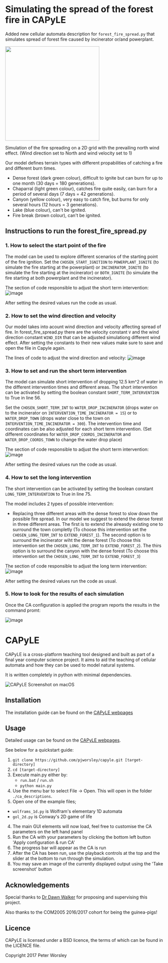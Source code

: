 # Simulating the spread of the forest fire in CAPyLE

Added new cellular automata description for `forest_fire_spread.py` that simulates spread of forest fire caused by incinerator or/and powerplant.

<div display="flex" flex-direction="row" >
<img src="https://github.com/Anastasiia66/bioinspired_ca_forest_fire_spread/blob/main/Gif1_north_prevailing%20.gif" width="300" height="300"/>
</div>

Simulation of the fire spreading on a 2D grid with the prevailing north wind effect. (Wind direction set to North and wind velocity set to 1)

Our model defines terrain types with different propabilities of catching a fire and different burn times.

- Dense forest (dark green colour), difficult to ignite but can burn for up to one month (30 days = 180 generations). 
- Chaparral (light green colour), catches fire quite easily, can burn for a period of several days (7 days = 42 generations).
- Canyon (yellow colour), very easy to catch fire, but burns for only several hours (12 hours = 3 generations).
- Lake (blue colour), can't be ignited.
- Fire break (brown colour), can't be ignited.

## Instructions to run the forest_fire_spread.py

### 1. How to select the start point of the fire
The model can be used to explore different scenarios of the starting point of the fire ignition. Set the `CHOSEN_START_IGNITION` to `POWERPLANT_IGNITE` (to simulate the fire starting at the powerplant) or `INCINERATOR_IGNITE` (to simulate the fire starting at the incinerator) or `BOTH_IGNITE` (to simulate the fire starting at both powerplant and the incinerator).

The section of code responsible to adjust the short term intervention:
![image](https://github.com/Anastasiia66/bioinspired_ca_forest_fire_spread/assets/84929481/0c9d7200-82c6-4370-8d6d-6ee8598b618b)

After setting the desired values run the code as usual.

### 2. How to set the wind direction and velocity
Our model takes into acount wind direction and velocity affecting spread of fire. In forest_fire_spread.py there are the velocity constant `V` and the wind direction constant `WIND_DIR` that can be adjusted simulationg different wind effect. After setting the constants to their new values make sure to save and open the file in Capyle again. 

The lines of code to adjust the wind direction and velocity:
![image](https://github.com/Anastasiia66/bioinspired_ca_forest_fire_spread/assets/84929481/5247fae2-c451-4383-a4b4-3bfff331326a)

### 3. How to set and run the short term intervention  
The model can simulate short intervention of dropping 12.5 km^2 of water in the different intervention times and different areas. The short intervention can be activated by setting the boolean constant `SHORT_TERM_INTERVENTION` to True in line 56. 

Set the `CHOSEN_SHORT_TERM_INT` to `WATER_DROP_INCINERATOR` (drops water on to the incinerator on `INTERVENTION_TIME_INCINERATOR = 15`) or to 
`WATER_DROP_TOWN` (drops water close to the town on `INTERVENTION_TIME_INCINERATOR = 300`). The intervention time and coordinates can be also adjusted for each short term intervention. (Set different coordinates for `WATER_DROP_COORDS_INCINERATOR` and `WATER_DROP_COORDS_TOWN` to change the water drop place)

The section of code responsible to adjust the short term intervention:
![image](https://github.com/Anastasiia66/bioinspired_ca_forest_fire_spread/assets/84929481/4cc86c90-31ed-41b6-955b-f7b544d35dd8)

After setting the desired values run the code as usual.

### 4. How to set the long intervention
The short intervention can be activated by setting the boolean constant `LONG_TERM_INTERVENTION` to True in line 75. 

The model includes 2 types of possible intervention:
- Replacing three different areas with the dense forest to slow down the possible fire spread. In our model we suggest to extend the dense forest in three different areas. The first is to extend the alreasdy existing one to surround the town completly (To choose this intervention set the `CHOSEN_LONG_TERM_INT` to `EXTEND_FOREST_1`). The second option is to surround the incinerator wiht the dense forest (To choose this intervention set the `CHOSEN_LONG_TERM_INT` to `EXTEND_FOREST_2`). The thirs option is to surround the canyon with the dense forest (To choose this intervention set the `CHOSEN_LONG_TERM_INT` to `EXTEND_FOREST_3`)
  
The section of code responsible to adjust the long term intervention:
![image](https://github.com/Anastasiia66/bioinspired_ca_forest_fire_spread/assets/84929481/03df31ac-c32e-486a-a3d2-07100d740c05)

After setting the desired values run the code as usual.

### 5. How to look for the results of each simulation

Once the CA configuration is applied the program reports the results in the command promt:

![image](https://github.com/Anastasiia66/bioinspired_ca_forest_fire_spread/assets/84929481/02dc8944-6426-4b96-a50c-2d496661fce0)

# CAPyLE
CAPyLE is a cross-platform teaching tool designed and built as part of a final year computer science project. It aims to aid the teaching of cellular automata and how they can be used to model natural systems.

It is written completely in python with minimal dependencies.

![CAPyLE Screenshot on macOS](http://pjworsley.github.io/capyle/sample.png)

## Installation
The installation guide can be found on the [CAPyLE webpages](http://pjworsley.github.io/capyle/installationguide.html)

## Usage
Detailed usage can be found on the [CAPyLE webpages](http://pjworsley.github.io/capyle/).

See below for a quickstart guide:

1. `git clone https://github.com/pjworsley/capyle.git [target-directory]`
2. `cd [target-directory]`
3. Execute main.py either by:
    * `run.bat` / `run.sh`
    * `python main.py`
2. Use the menu bar to select File -> Open. This will open in the folder `./ca_descriptions`.
3. Open one of the example files;
  - `wolframs_1d.py` is Wolfram's elementary 1D automata
  - `gol_2d.py` is Conway's 2D game of life
4. The main GUI elements will now load, feel free to customise the CA parameters on the left hand panel
5. Run the CA with your parameters by clicking the bottom left button 'Apply configuration & run CA'
6. The progress bar will appear as the CA is run
7. After the CA has been run, use the playback controls at the top and the slider at the bottom to run through the simulation.
8. You may save an image of the currently displayed output using the 'Take screenshot' button

## Acknowledgements
Special thanks to [Dr Dawn Walker](http://staffwww.dcs.shef.ac.uk/people/D.Walker/) for proposing and supervising this project.

Also thanks to the COM2005 2016/2017 cohort for being the guinea-pigs!

## Licence
CAPyLE is licensed under a BSD licence, the terms of which can be found in the LICENCE file.

Copyright 2017 Peter Worsley
